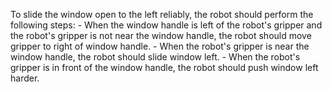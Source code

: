To slide the window open to the left reliably, the robot should perform the following steps:
    - When the window handle is left of the robot's gripper and the robot's gripper is not near the window handle, the robot should move gripper to right of window handle.
    - When the robot's gripper is near the window handle, the robot should slide window left.
    - When the robot's gripper is in front of the window handle, the robot should push window left harder.